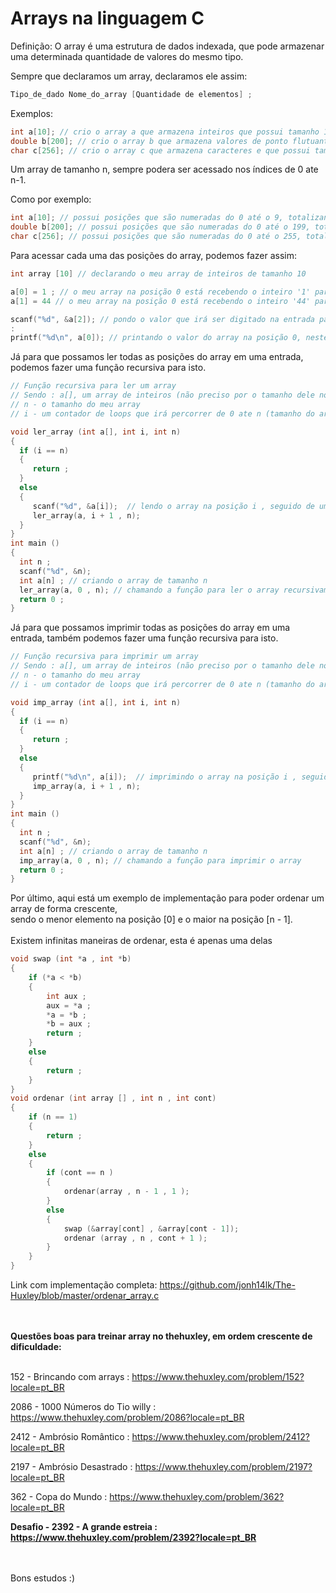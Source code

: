 # Arrays na linguagem C

Definição: O array é uma estrutura de dados indexada, que pode armazenar uma determinada quantidade de valores do mesmo tipo.

Sempre que declaramos um array, declaramos ele assim:

```c
Tipo_de_dado Nome_do_array [Quantidade de elementos] ;
```

Exemplos:

```c
int a[10]; // crio o array a que armazena inteiros que possui tamanho 10
double b[200]; // crio o array b que armazena valores de ponto flutuante (double) de tamanho 200
char c[256]; // crio o array c que armazena caracteres e que possui tamanho 256
```

Um array de tamanho n, sempre podera ser acessado nos índices de 0 ate n-1.

Como por exemplo:

```c
int a[10]; // possui posições que são numeradas do 0 até o 9, totalizando 10 posições
double b[200]; // possui posições que são numeradas do 0 até o 199, totalizando 200 posições
char c[256]; // possui posições que são numeradas do 0 até o 255, totalizando 256 posições
```

Para acessar cada uma das posições do array, podemos fazer assim:

```c
int array [10] // declarando o meu array de inteiros de tamanho 10

a[0] = 1 ; // o meu array na posição 0 está recebendo o inteiro '1' para armazenar
a[1] = 44 // o meu array na posição 0 está recebendo o inteiro '44' para armazenar

scanf("%d", &a[2]); // pondo o valor que irá ser digitado na entrada para ser recebido na posição 2 do array
:
printf("%d\n", a[0]); // printando o valor do array na posição 0, neste caso o inteiro 1.
```

Já para que possamos ler todas as posições do array em uma entrada, podemos fazer uma função recursiva para isto.

```c
// Função recursiva para ler um array
// Sendo : a[], um array de inteiros (não preciso por o tamanho dele nos parametros da função)
// n - o tamanho do meu array 
// i - um contador de loops que irá percorrer de 0 ate n (tamanho do array) ;

void ler_array (int a[], int i, int n)
{
  if (i == n)
  {
     return ;
  }
  else
  {
     scanf("%d", &a[i]);  // lendo o array na posição i , seguido de uma quebra de linha
     ler_array(a, i + 1 , n);
  }
}
int main ()
{
  int n ;
  scanf("%d", &n);
  int a[n] ; // criando o array de tamanho n 
  ler_array(a, 0 , n); // chamando a função para ler o array recursivamente, passando o meu array a , o meu contador que irá iniciar de 0 e o tamanho do meu array
  return 0 ;
}
```

Já para que possamos imprimir todas as posições do array em uma entrada, também podemos fazer uma função recursiva para isto.

```c
// Função recursiva para imprimir um array
// Sendo : a[], um array de inteiros (não preciso por o tamanho dele nos parametros da função)
// n - o tamanho do meu array 
// i - um contador de loops que irá percorrer de 0 ate n (tamanho do array) ;

void imp_array (int a[], int i, int n)
{
  if (i == n)
  {
     return ;
  }
  else
  {
     printf("%d\n", a[i]);  // imprimindo o array na posição i , seguido de uma quebra de linha
     imp_array(a, i + 1 , n);
  }
}
int main ()
{
  int n ;
  scanf("%d", &n);
  int a[n] ; // criando o array de tamanho n 
  imp_array(a, 0 , n); // chamando a função para imprimir o array 
  return 0 ;
}

```

Por último, aqui está um exemplo de implementação para poder ordenar um array de forma crescente, <br />
sendo o menor elemento na posição [0] e o maior na posição [n - 1].
<br />
<br />
Existem infinitas maneiras de ordenar, esta é apenas uma delas
<br />
```c
void swap (int *a , int *b)
{
    if (*a < *b)
    {
        int aux ;
        aux = *a ;
        *a = *b ;
        *b = aux ;
        return ;
    }
    else
    {
        return ;
    }
}
void ordenar (int array [] , int n , int cont)
{
    if (n == 1)
    {
        return ;
    }
    else 
    {
        if (cont == n )
        {
            ordenar(array , n - 1 , 1 );
        }
        else 
        {
            swap (&array[cont] , &array[cont - 1]);
            ordenar (array , n , cont + 1 );
        }
    }
}

```

Link com implementação completa: https://github.com/jonh14lk/The-Huxley/blob/master/ordenar_array.c <br />
<br />
<br />

**Questões boas para treinar array no thehuxley, em ordem crescente de dificuldade:**
<br />
<br />

152  - Brincando com arrays : https://www.thehuxley.com/problem/152?locale=pt_BR


2086 - 1000 Números do Tio willy : https://www.thehuxley.com/problem/2086?locale=pt_BR


2412 - Ambrósio Romântico : https://www.thehuxley.com/problem/2412?locale=pt_BR


2197 - Ambrósio Desastrado : https://www.thehuxley.com/problem/2197?locale=pt_BR


362 - Copa do Mundo : https://www.thehuxley.com/problem/362?locale=pt_BR



**Desafio - 2392 - A grande estreia : https://www.thehuxley.com/problem/2392?locale=pt_BR** <br />
<br />
<br />



Bons estudos :)
